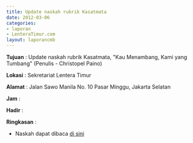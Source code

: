 ```yaml
---
title: Update naskah rubrik Kasatmata
date: 2012-03-06
categories:
- laporan
- LenteraTimur.com
layout: laporancmb
---
```



**Tujuan** : Update naskah rubrik Kasatmata, "Kau Menambang, Kami yang Tumbang" (Penulis - Christopel Paino)

**Lokasi** : Sekretariat Lentera Timur

**Alamat** : Jalan Sawo Manila No. 10 Pasar Minggu, Jakarta Selatan

**Jam** : 

**Hadir** : 

**Ringkasan** : 
* Naskah dapat dibaca [di sini](http://www.lenteratimur.com/2012/03/kau-menambang-kami-yang-tumbang/)
